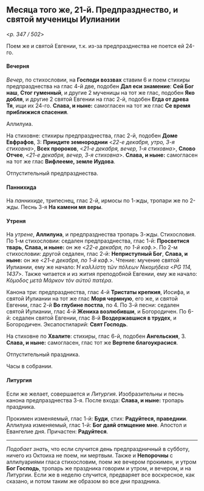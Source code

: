 
## Месяца того же, 21-й. Предпразднество, и святой мученицы Иулиании  

<*p. 347 / 502*>

Поем же и святой Евгении, т.к. из-за предпразднества не поется ей 24-го.

#### Вечерня

*Вечер*, по стихословии, на **Господи воззвах** ставим 6 и поем стихиры предпразднества на глас 4-й две,
подобен **Дал еси знамение**: **Сей Бог наш**, **Стог гуменный**, и другие 2 мученицы на тот же глас, 
подобен **Яко добля**, и другие 2 святой Евгении на глас 2-й, подобен **Егда от древа Тя**, ищи 
их 24-го. **Слава, и ныне:** самогласен на тот же глас **Се время приближися спасения**.   

Аллилуиа. 

На стиховне: стихиры предпразднества, глас 2-й, подобен **Доме Евфрафов**, 3:
**Приидите земнороднии** <*22-е декабря, утро, 3-я стиховна*>,
**Всех пророков**,  <*21-е декабря, вечер, 1-я стиховна*>, 
**Слово Отчее**,  <*21-е декабря, вечер, 3-я стиховна*>.
**Слава, и ныне:** самогласен на тот же глас **Вифлееме, земле Иудова**.  

Отпустительный предпразднества. 

#### Паннихида

На *паннихиде*, трипеснец, глас 2-й, ирмосы по 1-жды, тропари же по 2-жды. Песнь 3-я **На камени мя веры**. 

#### Утреня

На *утрене*, **Аллилуиа**, и предпразднества тропарь 3-жды. Стихословия. 
По 1-м стихословии: седален предпразднества, глас 1-й: **Просветися тварь**, **Слава, и ныне:** он же 
<*22-е декабря, по 1-й каф.*>. 
По 2-м стихословии: другой седален, глас 2-й: **Неприступный Бог**, **Слава, и ныне:** он же 
<*21-е декабря, по 1-й каф.*>. 
Чтение: мучение святой Иулиании, ему же начало: *̔Η καλλίστη τῶν πόλεων Νικομήδεια* <*PG 114, 1437*>. 
Также читается и из жития преподобной Евгении, ему же начало: *Κόμοδος μετὰ Μάρκον τὸν αὐτοῦ πατέρα*.

Канона три: предпразднества, глас 4-й **Тристаты крепкия**, Иосифа, и святой Иулиании на тот же глас 
**Моря чермную**, его же, и святой Евгении, глас 2-й **Во глубине постла**, по 4. 
По 3-й песни: седален святой Иулиании, глас 4-й **Жениха возлюбивши**, и Богородичен. 
По 6-й: седален святой Евгении, глас 8-й **Воздержавшися в трудех**, и Богородичен. 
Эксапостиларий: **Свят Господь**. 

На стиховне по **Хвалите**: стихиры, глас 6-й, подобен **Ангельския**, 3. **Слава, и ныне:** самогласен, 
глас тот же **Вертепе благоукрасися**. 

Отпустительный праздника. 

Часы в собрании.

#### Литургия

Если же желает, совершается и *Литургия*. Изобразительны и песнь канона предпразднества 3-я. 
После входа: **Слава, и ныне:** тропарь праздника. 

Прокимен изменяемый, глас 1-й: **Буди**, стих: **Радуйтеся, праведнии**. 
Аллилуиа изменяемый, глас 1-й: **Бог даяй отмщение мне**. 
Апостол и Евангелие дня. 
Причастен: **Радуйтеся**. 
 
--- 

*Подобает знать*, что если случится день предпраздничный в субботу, ничего из Октоиха не поем, 
ни мертвым. Также и **Непорочны** с аллилуариями гласа стихословим, поем же вечером прокимен, 
и утром **Бог Господь**, тропарь же праздника говорим и утром, и вечером, и на Литургии. 
Если же в неделю случится, предваряет все воскресное, как сказано, и потом таким же образом во 
все дни праздника. 
